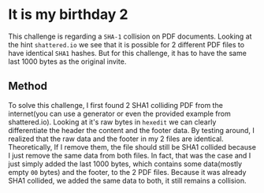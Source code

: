 # It is my birthday 2

This challenge is regarding a `SHA-1` collision on PDF documents. Looking at the hint `shattered.io` we see that it is possible for 2 different PDF files to have identical `SHA1` hashes. But for this challenge, it has to have the same last 1000 bytes as the original invite.

## Method

To solve this challenge, I first found 2 SHA1 colliding PDF from the internet(you can use a generator or even the provided example from shattered.io). Looking at it's raw bytes in `hexedit` we can clearly differentiate the header the content and the footer data. By testing around, I realized that the raw data and the footer in my 2 files are identical. Theoretically, If I remove them, the file should still be SHA1 collided because I just remove the same data from both files. In fact, that was the case and I just simply added the last 1000 bytes, which contains some data(mostly empty `00` bytes) and the footer, to the 2 PDF files. Because it was already SHA1 collided, we added the same data to both, it still remains a collision.

